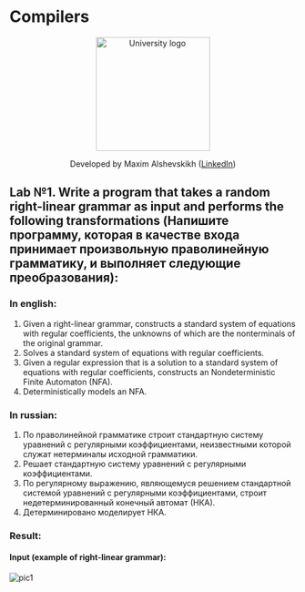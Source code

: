# Compilers
<!-- UNIVERSITY LOGO -->
<div align="center">
  <a href="https://bmstu.ru">
    <img src="https://user-images.githubusercontent.com/67475107/225371733-8fd6f639-bf62-49bd-866c-4e08116fa20c.png" alt="University logo" height="200">
  </a>
  
  Developed by Maxim Alshevskikh (<a href="https://www.linkedin.com/in/maxim-alshevskikh-b473b42b3/">LinkedIn</a>)
  <br/>
</div>


<h2>Lab №1. Write a program that takes a random right-linear grammar as input and performs the following transformations (Напишите программу, которая в качестве входа принимает произвольную праволинейную  грамматику, и выполняет следующие преобразования):</h2>
<h3>In english:</h3>
<ol>
  <li>Given a right-linear grammar, constructs a standard system of equations with regular coefficients, the unknowns of which are the nonterminals of the original grammar.</li>
  <li> Solves a standard system of equations with regular coefficients.</li>
  <li> Given a regular expression that is a solution to a standard system of equations with regular coefficients, constructs an Nondeterministic Finite Automaton (NFA).</li>
  <li> Deterministically models an NFA.</li>
</ol>
<h3>In russian:</h3>
<ol>
  <li>По праволинейной грамматике строит стандартную систему уравнений с регулярными коэффициентами, неизвестными которой служат нетерминалы исходной грамматики.</li>
  <li>Решает стандартную систему уравнений с регулярными коэффициентами.</li>
  <li>По регулярному выражению, являющемуся решением стандартной системой уравнений с регулярными коэффициентами, строит недетерминированный конечный автомат (НКА).</li>
  <li>Детерминировано моделирует НКА.</li>
</ol>

<h3>Result:</h3>

<h4>Input (example of right-linear grammar):</h4>

![pic1](https://github.com/user-attachments/assets/cde0b75e-e741-4d27-93ca-f71f220007d3)
